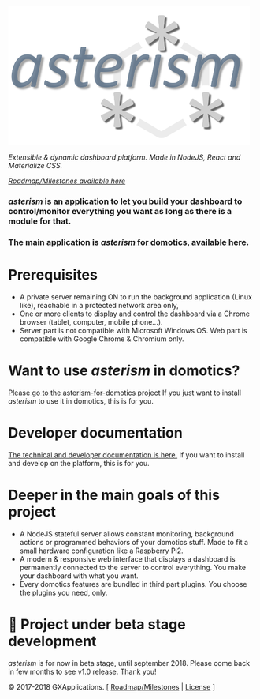 ![asterism-logo](https://raw.githubusercontent.com/gxapplications/asterism/master/doc/asterism-text.png)

_Extensible & dynamic dashboard platform. Made in NodeJS, React and Materialize CSS._

_[Roadmap/Milestones available here](https://github.com/gxapplications/asterism/milestones?direction=asc&sort=due_date&state=open)_

### _asterism_ is an application to let you build your dashboard to control/monitor everything you want as long as there is a module for that.
### The main application is [_asterism_ for domotics, available here](https://github.com/gxapplications/asterism-for-domotics).


# Prerequisites

- A private server remaining ON to run the background application (Linux like), reachable in a protected network area only,
- One or more clients to display and control the dashboard via a Chrome browser (tablet, computer, mobile phone...).
- Server part is not compatible with Microsoft Windows OS. Web part is compatible with Google Chrome & Chromium only.


# Want to use _asterism_ in domotics?

[Please go to the asterism-for-domotics project](https://github.com/gxapplications/asterism-for-domotics) If you just want to install _asterism_ to use it in domotics, this is for you.


# Developer documentation

[The technical and developer documentation is here.](https://github.com/gxapplications/asterism/wiki/Developer-documentation) If you want to install and develop on the platform, this is for you.
 

# Deeper in the main goals of this project
 
- A NodeJS stateful server allows constant monitoring, background actions or programmed behaviors of your domotics stuff. Made to fit a small hardware configuration like a Raspberry Pi2. 
- A modern & responsive web interface that displays a dashboard is permanently connected to the server to control everything. You make your dashboard with what you want.
- Every domotics features are bundled in third part plugins. You choose the plugins you need, only.


# :construction: Project under beta stage development
_asterism_ is for now in beta stage, until september 2018.
Please come back in few months to see v1.0 release. Thank you!

:copyright: 2017-2018 GXApplications. [ [Roadmap/Milestones](https://github.com/gxapplications/asterism/milestones?direction=asc&sort=due_date&state=open) | [License](https://github.com/gxapplications/asterism/blob/master/LICENSE.md) ]
